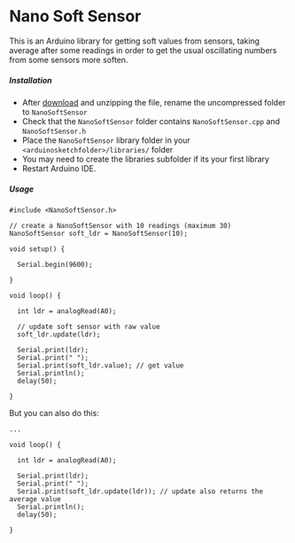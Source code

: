 # Nano Soft Sensor

This is an Arduino library for getting soft values from sensors, taking average after some readings in order to get the usual oscillating numbers from some sensors more soften.

##### Installation

* After [download](https://github.com/hiperorganicos/ino-nanosoftsensor/archive/master.zip) and unzipping the file, rename the uncompressed folder to `NanoSoftSensor`
* Check that the `NanoSoftSensor` folder contains `NanoSoftSensor.cpp` and `NanoSoftSensor.h`
* Place the `NanoSoftSensor` library folder in your `<arduinosketchfolder>/libraries/` folder
* You may need to create the libraries subfolder if its your first library
* Restart Arduino IDE.

##### Usage

```
#include <NanoSoftSensor.h>

// create a NanoSoftSensor with 10 readings (maximum 30)
NanoSoftSensor soft_ldr = NanoSoftSensor(10);

void setup() {

  Serial.begin(9600);
  
}

void loop() {
  
  int ldr = analogRead(A0);
  
  // update soft sensor with raw value
  soft_ldr.update(ldr);
  
  Serial.print(ldr);
  Serial.print(" ");
  Serial.print(soft_ldr.value); // get value
  Serial.println();
  delay(50);
  
}

```

But you can also do this:

```
...

void loop() {
  
  int ldr = analogRead(A0);
  
  Serial.print(ldr);
  Serial.print(" ");
  Serial.print(soft_ldr.update(ldr)); // update also returns the average value
  Serial.println();
  delay(50);
  
}

```